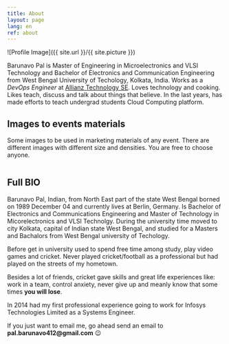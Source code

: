 ```yaml
---
title: About
layout: page
lang: en
ref: about
---
```

![Profile Image]({{ site.url }}/{{ site.picture }})

Barunavo Pal is Master of Engineering in Microelectronics and VLSI Technology and Bachelor of Electronics and Communication Engineering from West Bengal University of Techology, Kolkata, India.
Works as a _DevOps Engineer_ at [Allianz Technology SE](http://blip.ai/).
Loves technology and cooking. Likes teach, discuss and talk about things that believe.
In the last years, has made efforts to teach undergrad students Cloud Computing platform.

<h2><b>Images</b> to events materials</h2>

Some images to be used in marketing materials of any event. There are different images with different size and densities. You are free to choose anyone.

![]()

<h2><b>Full</b> BIO</h2>

Barunavo Pal, Indian, from North East part of the state West Bengal borned on 1989 December 04 and currently lives at Berlin, Germany. 
Is Bachelor of Electronics and Communications Engineering and Master of Technology in Micorelectronics and VLSI Technolgy. 
During the university time moved to city Kolkata, capital of Indian state West Bengal, and studied for a Masters and Bachalors from West Bengal university of Techology. 

Before get in university used to spend free time among study, play video games and cricket. 
Never played cricket/football as a professional but had played on the streets of my hometown.

Besides a lot of friends, cricket gave skills and great life experiences like: work in a team, control anxiety, never 
give up and meanly know that some times **you will lose**.

In 2014 had my first professional experience going to work for Infosys Technologies Limited as a Systems Engineer. 




<p>
If you just want to email me, go ahead send an email to <b>pal.barunavo412@gmail.com</b> 😉
</p>
 
